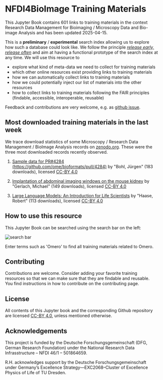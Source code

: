 # NFDI4BioImage Training Materials

This Jupyter Book contains 601 links to training materials in the context Research Data Management for Bioimaging / Microscopy Data and Bio-image Analysis and has been updated 2025-04-15.

This is a **preliminary** / **experimental** search index allowing us to explore how such a database could look like. We follow the principle [_release early, release often_](https://en.wikipedia.org/wiki/Release_early,_release_often) and aim at having a functional prototype of the search index at any time. We will use this resource to 
* explore what kind of meta-data we need to collect for training materials
* which other online resources exist providing links to training materials
* how we can automatically collect links to training materials
* how we could potentially inject our list of materials into the other resources
* how to collect links to training materials following the FAIR principles (findable, accessible, interoperable, reusable)

Feedback and contributions are very welcome, e.g. as [github issue](https://github.com/NFDI4BIOIMAGE/training/issues).

## Most downloaded training materials in the last week
We trace download statistics of some Microscopy / Research Data Management / BioImage Analysis records on [zenodo.org](https://zenodo.org). These were the three most downloaded records recently observed.


1. [Sample data for PR#4284 (https://github.com/ome/bioformats/pull/4284)](https://zenodo.org/records/14968770) by "Bohl, Jürgen" (183 downloads), licensed [CC-BY 4.0](https://creativecommons.org/licenses/by/4.0/)

2. [Implantation of abdominal imaging windows on the mouse kidney](https://zenodo.org/records/13682928) by "Gerlach, Michael" (149 downloads), licensed [CC-BY 4.0](https://creativecommons.org/licenses/by/4.0/)

3. [Large Language Models: An Introduction for Life Scientists](https://zenodo.org/records/14418209) by "Haase, Robert" (113 downloads), licensed [CC-BY 4.0](https://creativecommons.org/licenses/by/4.0/)

## How to use this resource

This Jupyter Book can be searched using the search bar on the left:

![search bar](how_to_use.png)

Enter terms such as 'Omero' to find all training materials related to Omero.

## Contributing

Contributions are welcome. Consider adding your favorite training resources so that we can make sure that they are findable and reusable.
You find instructions in how to contribute on the contributing page.

## License

All contents of this Jupyter book and the corresponding Github repository are licensed [CC-BY 4.0](https://creativecommons.org/licenses/by/4.0/), unless mentioned otherwise.

## Acknowledgements

This project is funded by the Deutsche Forschungsgemeinschaft (DFG, German  Research Foundation) under the National Research Data Infrasstructure – NFDI 46/1 – 501864659.

R.H. acknowledges support by the Deutsche Forschungsgemeinschaft under Germany’s Excellence Strategy—EXC2068–Cluster of Excellence Physics of Life of TU Dresden.
